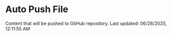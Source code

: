 # Auto Push File

Content that will be pushed to GitHub repository.
Last updated: 06/28/2025, 12:11:55 AM